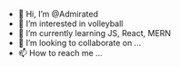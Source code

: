 - 👋 Hi, I’m @Admirated
- 👀 I’m interested in volleyball
- 🌱 I’m currently learning JS, React, MERN
- 💞️ I’m looking to collaborate on ...
- 📫 How to reach me ...

<!---
Admirated/Admirated is a ✨ special ✨ repository because its `README.md` (this file) appears on your GitHub profile.https://github.com/Admirated/Admirated
You can click the Preview link to take a look at your changes.
--->
